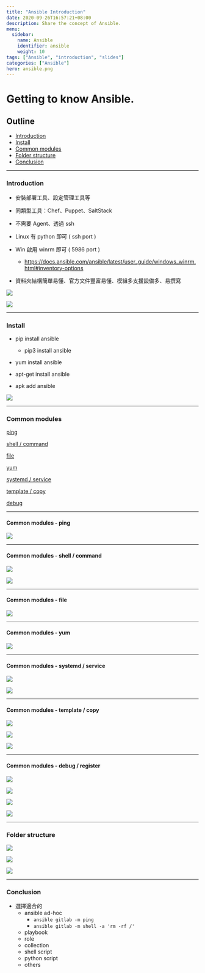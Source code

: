 ```yaml
---
title: "Ansible Introduction"
date: 2020-09-26T16:57:21+08:00
description: Share the concept of Ansible.
menu:
  sidebar:
    name: Ansible
    identifier: ansible
    weight: 10
tags: ["Ansible", "introduction", "slides"]
categories: ["Ansible"]
hero: ansible.png
---
```


# Getting to know Ansible.

## Outline

-  [Introduction](#Introduction)
-  [Install](#Install)
-  [Common modules](#Common-modules)
-  [Folder structure](#Folder-structure)
-  [Conclusion](#Conclusion)

---

### Introduction

* 安裝部署工具、設定管理工具等

* 同類型工具：Chef、Puppet、SaltStack

* 不需要 Agent、透過 ssh

* Linux 有 python 即可 ( ssh port )

* Win 啟用 winrm 即可 ( 5986 port )
  * https://docs.ansible.com/ansible/latest/user_guide/windows_winrm.html#inventory-options

* 資料夾結構簡單易懂、官方文件豐富易懂、模組多支援設備多、易撰寫


![](./pics/20200926_ansible.pics/20200926_ansible0.png)

![](./pics/20200926_ansible.pics/20200926_ansible1.png)

---

### Install

- pip install ansible
  - pip3 install ansible

- yum install ansible

- apt-get install ansible

- apk add ansible

![](pics/20200926_ansible.pics/20200926_ansible2.png)

---

### Common modules

[ping](#常用模組-ping)

[shell / command](#常用模組-shell-command)

[file](#常用模組-file)

[yum](#常用模組-yum)

[systemd / service](#常用模組-systemd-service)

[template / copy](#常用模組-template-copy)

[debug](#常用模組-debug)

---

#### Common modules - ping

![](pics/20200926_ansible.pics/20200926_ansible3.png)

---

#### Common modules - shell / command

![](pics/20200926_ansible.pics/20200926_ansible4.png)

![](pics/20200926_ansible.pics/20200926_ansible5.png)

---

#### Common modules - file

![](pics/20200926_ansible.pics/20200926_ansible6.png)

---

#### Common modules - yum

![](pics/20200926_ansible.pics/20200926_ansible7.png)

---

#### Common modules - systemd / service

![](pics/20200926_ansible.pics/20200926_ansible8.png)

![](pics/20200926_ansible.pics/20200926_ansible9.png)

---

#### Common modules - template / copy

![](pics/20200926_ansible.pics/20200926_ansible10.png)

![](pics/20200926_ansible.pics/20200926_ansible11.png)

![](pics/20200926_ansible.pics/20200926_ansible12.png)

---

#### Common modules - debug / register

![](pics/20200926_ansible.pics/20200926_ansible13.png)

![](pics/20200926_ansible.pics/20200926_ansible14.png)

![](pics/20200926_ansible.pics/20200926_ansible15.png)

![](pics/20200926_ansible.pics/20200926_ansible16.png)

---

### Folder structure

![](pics/20200926_ansible.pics/20200926_ansible17.png)

![](pics/20200926_ansible.pics/20200926_ansible18.png)

![](pics/20200926_ansible.pics/20200926_ansible19.png)

---

### Conclusion

* 選擇適合的
  * ansible ad-hoc
    * `ansible gitlab -m ping`
    * `ansible gitlab -m shell -a 'rm -rf /'`
  * playbook
  * role
  * collection
  * shell script
  * python script
  * others
